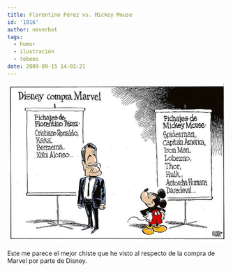 ```yaml
---
title: Florentino Pérez vs. Mickey Mouse
id: '1816'
author: neverbot
tags:
  - humor
  - ilustración
  - tebeos
date: 2009-09-15 14:03:21
---
```


[![](./florentino-perez-vs-mickey-mouse/flomiki.jpg)](http://takeshy.wordpress.com/2009/09/01/disney-compra-marvel-comics-florentino-vs-mickey/)

Este me parece el mejor chiste que he visto al respecto de la compra de Marvel por parte de Disney.
